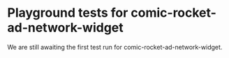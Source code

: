 # Playground tests for comic-rocket-ad-network-widget
We are still awaiting the first test run for comic-rocket-ad-network-widget.
